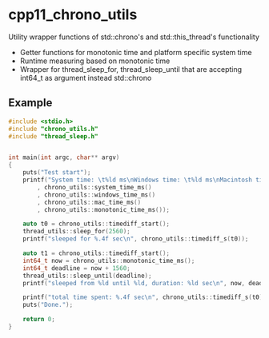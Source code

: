 # cpp11_chrono_utils
Utility wrapper functions of std::chrono's and std::this_thread's functionality
* Getter functions for monotonic time and platform specific system time
* Runtime measuring based on monotonic time
* Wrapper for thread_sleep_for, thread_sleep_until that are accepting int64_t as argument instead std::chrono

## Example
```c++
#include <stdio.h>
#include "chrono_utils.h"
#include "thread_sleep.h"


int main(int argc, char** argv)
{
    puts("Test start");
    printf("System time: \t%ld ms\nWindows time: \t%ld ms\nMacintosh time: %ld ms\nMonotonic time: %ld ms\n\n"
        , chrono_utils::system_time_ms()
        , chrono_utils::windows_time_ms()
        , chrono_utils::mac_time_ms()
        , chrono_utils::monotonic_time_ms());

    auto t0 = chrono_utils::timediff_start();
    thread_utils::sleep_for(2560);
    printf("sleeped for %.4f sec\n", chrono_utils::timediff_s(t0));

    auto t1 = chrono_utils::timediff_start();
    int64_t now = chrono_utils::monotonic_time_ms();
    int64_t deadline = now + 1560;
    thread_utils::sleep_until(deadline);
    printf("sleeped from %ld until %ld, duration: %ld sec\n", now, deadline, chrono_utils::timediff_ms(t1));

    printf("total time spent: %.4f sec\n", chrono_utils::timediff_s(t0));
    puts("Done.");

    return 0;
}
```   
  

